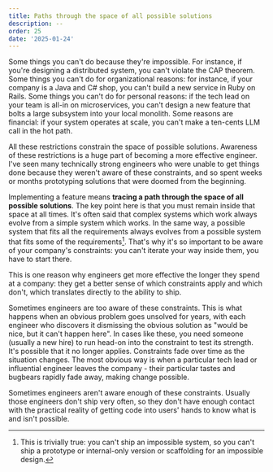 ```yaml
---
title: Paths through the space of all possible solutions
description: --
order: 25
date: '2025-01-24'
---
```


Some things you can't do because they're impossible. For instance, if you're designing a distributed system, you can't violate the CAP theorem. Some things you can't do for organizational reasons: for instance, if your company is a Java and C# shop, you can't build a new service in Ruby on Rails. Some things you can't do for personal reasons: if the tech lead on your team is all-in on microservices, you can't design a new feature that bolts a large subsystem into your local monolith. Some reasons are financial: if your system operates at scale, you can't make a ten-cents LLM call in the hot path.

All these restrictions constrain the space of possible solutions. Awareness of these restrictions is a huge part of becoming a more effective engineer. I've seen many technically strong engineers who were unable to get things done because they weren't aware of these constraints, and so spent weeks or months prototyping solutions that were doomed from the beginning.

Implementing a feature means **tracing a path through the space of all possible solutions**. The key point here is that you must remain inside that space at all times. It's often said that complex systems which work always evolve from a simple system which works. In the same way, a possible system that fits all the requirements always evolves from a possible system that fits some of the requirements[^1]. That's why it's so important to be aware of your company's constraints: you can't iterate your way inside them, you have to start there.

This is one reason why engineers get more effective the longer they spend at a company: they get a better sense of which constraints apply and which don't, which translates directly to the ability to ship.

Sometimes engineers are too aware of these constraints. This is what happens when an obvious problem goes unsolved for years, with each engineer who discovers it dismissing the obvious solution as "would be nice, but it can't happen here". In cases like these, you need someone (usually a new hire) to run head-on into the constraint to test its strength. It's possible that it no longer applies. Constraints fade over time as the situation changes. The most obvious way is when a particular tech lead or influential engineer leaves the company - their particular tastes and bugbears rapidly fade away, making change possible.

Sometimes engineers aren't aware enough of these constraints. Usually those engineers don't ship very often, so they don't have enough contact with the practical reality of getting code into users' hands to know what is and isn't possible.


[^1]: This is trivially true: you can't ship an impossible system, so you can't ship a prototype or internal-only version or scaffolding for an impossible design.